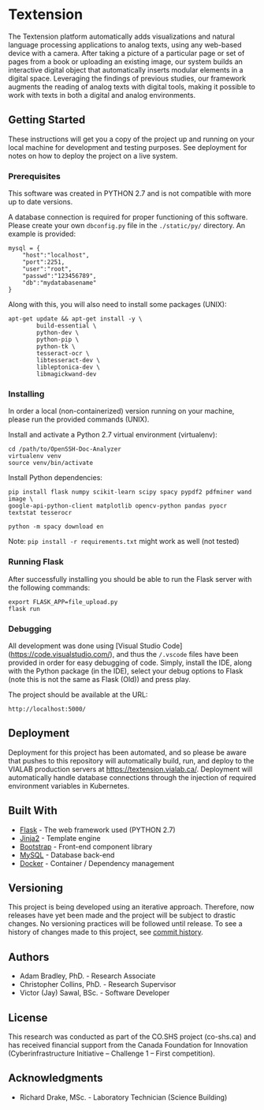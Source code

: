 # Textension

The Textension platform automatically adds visualizations and natural language processing applications to analog texts, using any web-based device with a camera. After taking a picture of a particular page or set of pages from a book or uploading an existing image, our system builds an interactive digital object that automatically inserts modular elements in a digital space. Leveraging the findings of previous studies, our framework augments the reading of analog texts with digital tools, making it possible to work with texts in both a digital and analog environments.

## Getting Started

These instructions will get you a copy of the project up and running on your local machine for development and testing purposes. See deployment for notes on how to deploy the project on a live system.

### Prerequisites

This software was created in PYTHON 2.7 and is not compatible with more up to date versions.

A database connection is required for proper functioning of this software. Please create your own `dbconfig.py` file in the `./static/py/` directory. An example is provided:

```
mysql = {
    "host":"localhost",
    "port":2251,
    "user":"root",
    "passwd":"123456789",
    "db":"mydatabasename"
}
```

Along with this, you will also need to install some packages (UNIX):

```
apt-get update && apt-get install -y \
        build-essential \
        python-dev \
        python-pip \
        python-tk \
        tesseract-ocr \
        libtesseract-dev \
        libleptonica-dev \
        libmagickwand-dev
```

### Installing

In order a local (non-containerized) version running on your machine, please run the provided commands (UNIX). 

Install and activate a Python 2.7 virtual environment (virtualenv):

```
cd /path/to/OpenSSH-Doc-Analyzer
virtualenv venv
source venv/bin/activate
```
Install Python dependencies:

```
pip install flask numpy scikit-learn scipy spacy pypdf2 pdfminer wand image \
google-api-python-client matplotlib opencv-python pandas pyocr textstat tesserocr

python -m spacy download en
```
Note: `pip install -r requirements.txt` might work as well (not tested)

### Running Flask

After successfully installing you should be able to run the Flask server with the following commands:

```
export FLASK_APP=file_upload.py
flask run
```

### Debugging

All development was done using [Visual Studio Code] (https://code.visualstudio.com/), and thus the `/.vscode` files have been provided in order for easy debugging of code. Simply, install the IDE, along with the Python package (in the IDE), select your debug options to Flask (note this is not the same as Flask (Old)) and press play.

The project should be available at the URL:
```
http://localhost:5000/
```

## Deployment

Deployment for this project has been automated, and so please be aware that pushes to this repository will automatically build, run, and deploy to the VIALAB production servers at https://textension.vialab.ca/. Deployment will automatically handle database connections through the injection of required environment variables in Kubernetes.

## Built With

* [Flask](http://flask.pocoo.org/) - The web framework used (PYTHON 2.7)
* [Jinja2](http://jinja.pocoo.org/docs/2.10/) - Template engine
* [Bootstrap](https://getbootstrap.com/) - Front-end component library
* [MySQL](https://www.mysql.com/) - Database back-end
* [Docker](https://www.docker.com/) - Container / Dependency management

## Versioning

This project is being developed using an iterative approach. Therefore, now releases have yet been made and the project will be subject to drastic changes. No versioning practices will be followed until release. To see a history of changes made to this project, see [commit history](https://github.com/vialab/OpenSSH-Doc-Analyzer/commits/).

## Authors

* Adam Bradley, PhD. - Research Associate
* Christopher Collins, PhD. - Research Supervisor
* Victor (Jay) Sawal, BSc. - Software Developer

## License

This research was conducted as part of the CO.SHS project (co-shs.ca) and has received financial support from the Canada Foundation for Innovation (Cyberinfrastructure Initiative – Challenge 1 – First competition).

## Acknowledgments

* Richard Drake, MSc. - Laboratory Technician (Science Building)
